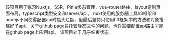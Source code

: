该项目用于练习Nuxtjs，SSR，Pinia状态管理，vue-router路由，layout定制页面布局，typescript类型安全和server/api。
nuxt使用的服务器工具h3框架和nodejs不同使得配置api时焦头烂额，但最后坚持只使用h3框架中的方法和对象搭建好了api。
关于github page只托管静态文件的问题，也许需要配置api路由才能在github page上应用api。
该项目处于几乎结束状态。
